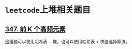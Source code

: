 # `leetcode`上堆相关题目

## [347. 前 K 个高频元素](https://leetcode-cn.com/problems/top-k-frequent-elements/)

这道题可以使用哈希表 + 堆，也可以使用哈希表 + 快速选择算法。